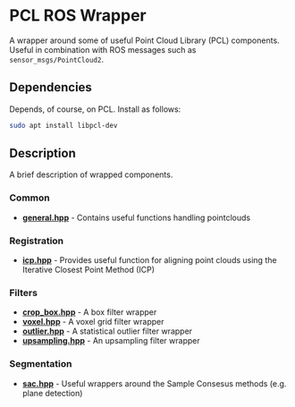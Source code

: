 # PCL ROS Wrapper

A wrapper around some of useful Point Cloud Library (PCL) components.  
Useful in combination with ROS messages such as ```sensor_msgs/PointCloud2```.

## Dependencies

Depends, of course, on PCL. Install as follows:
```bash
sudo apt install libpcl-dev
```

## Description

A brief description of wrapped components.

### Common
* **[general.hpp](include/pcl_ros_wrapper/common/general.hpp)** - Contains useful functions handling pointclouds
### Registration

* **[icp.hpp](include/pcl_ros_wrapper/registration/icp.hpp)** - Provides useful function for aligning point clouds using the Iterative Closest Point Method (ICP)

### Filters

* **[crop_box.hpp](include/pcl_ros_wrapper/filters/crop_box.hpp)** - A box filter wrapper
* **[voxel.hpp](include/pcl_ros_wrapper/filters/voxel.hpp)** - A voxel grid filter wrapper
* **[outlier.hpp](include/pcl_ros_wrapper/filters/outlier.hpo)** - A statistical outlier filter wrapper
* **[upsampling.hpp](include/pcl_ros_wrapper/filters/upsampling.hpp)** - An upsampling filter wrapper

### Segmentation

* **[sac.hpp](include/pcl_ros_wrapper/segmentation/sac.hpp)** - Useful wrappers around the Sample Consesus methods (e.g. plane detection)